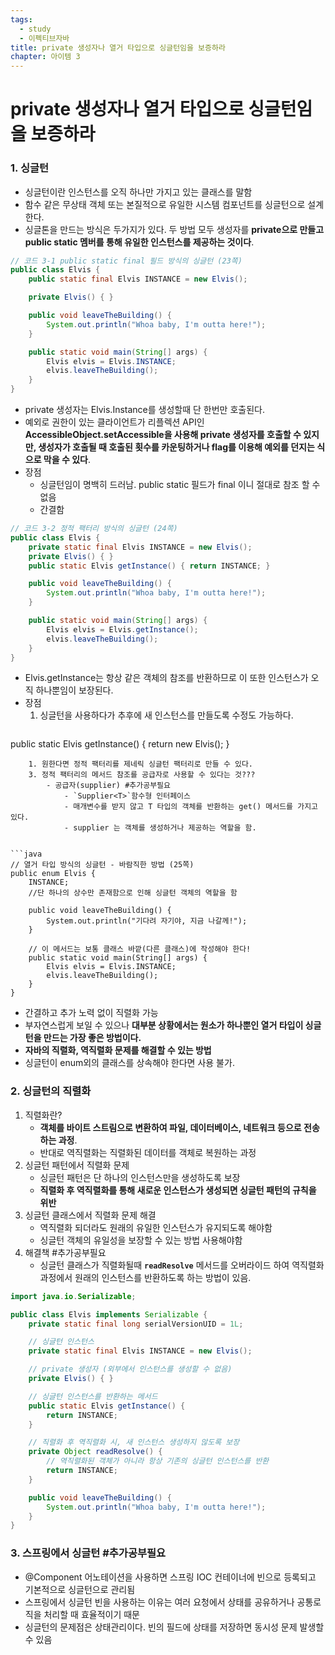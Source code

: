 ```yaml
---
tags:
  - study
  - 이펙티브자바
title: private 생성자나 열거 타입으로 싱글턴임을 보증하라
chapter: 아이템 3
---
```


# private 생성자나 열거 타입으로 싱글턴임을 보증하라

### 1. 싱글턴

- 싱글턴이란 인스턴스를 오직 하나만 가지고 있는 클래스를 말함
- 함수 같은 무상태 객체 또는 본질적으로 유일한 시스템 컴포넌트를 싱글턴으로 설계한다.
- 싱글톤을 만드는 방식은 두가지가 있다. 두 방법 모두 생성자를 **private으로 만들고 public static 멤버를 통해 유일한 인스턴스를 제공하는 것이다**.

```java
// 코드 3-1 public static final 필드 방식의 싱글턴 (23쪽)
public class Elvis {
    public static final Elvis INSTANCE = new Elvis();

    private Elvis() { }

    public void leaveTheBuilding() {
        System.out.println("Whoa baby, I'm outta here!");
    }

    public static void main(String[] args) {
        Elvis elvis = Elvis.INSTANCE;
        elvis.leaveTheBuilding();
    }
}
```
- private 생성자는 Elvis.Instance를 생성할때 단 한번만 호출된다.
- 예외로 권한이 있는 클라이언트가 리플렉션 API인 **AccessibleObject.setAccessible을 사용해 private 생성자를 호출할 수 있지만, 생성자가 호출될 때 호출된 횟수를 카운팅하거나 flag를 이용해 예외를 던지는 식으로 막을 수 있다**.
- 장점
	-  싱글턴임이 명백히 드러남. public static 필드가 final 이니 절대로 참조 할 수 없음
	- 간결함

```java
// 코드 3-2 정적 팩터리 방식의 싱글턴 (24쪽)
public class Elvis {
    private static final Elvis INSTANCE = new Elvis();
    private Elvis() { }
    public static Elvis getInstance() { return INSTANCE; }

    public void leaveTheBuilding() {
        System.out.println("Whoa baby, I'm outta here!");
    }

    public static void main(String[] args) {
        Elvis elvis = Elvis.getInstance();
        elvis.leaveTheBuilding();
    }
}
```
- Elvis.getInstance는 항상 같은 객체의 참조를 반환하므로 이 또한 인스턴스가 오직 하나뿐임이 보장된다.
- 장점
	1. 싱글턴을 사용하다가 추후에 새 인스턴스를 만들도록 수정도 가능하다.
		``` java
public static Elvis getInstance() { return new Elvis(); }
``` 
	1. 원한다면 정적 팩터리를 제네릭 싱글턴 팩터리로 만들 수 있다.
	3. 정적 팩터리의 메서드 참조를 공급자로 사용할 수 있다는 것???
		- 공급자(supplier) #추가공부필요
			- `Supplier<T>`함수형 인터페이스
			- 매개변수를 받지 않고 T 타입의 객체를 반환하는 get() 메서드를 가지고 있다.
			- supplier 는 객체를 생성하거나 제공하는 역할을 함.
		

```java
// 열거 타입 방식의 싱글턴 - 바람직한 방법 (25쪽)
public enum Elvis {
    INSTANCE;
    //단 하나의 상수만 존재함으로 인해 싱글턴 객체의 역할을 함

    public void leaveTheBuilding() {
        System.out.println("기다려 자기야, 지금 나갈께!");
    }

    // 이 메서드는 보통 클래스 바깥(다른 클래스)에 작성해야 한다!
    public static void main(String[] args) {
        Elvis elvis = Elvis.INSTANCE;
        elvis.leaveTheBuilding();
    }
}
```
- 간결하고 추가 노력 없이 직렬화 가능
- 부자연스럽게 보일 수 있으나 **대부분 상황에서는 원소가 하나뿐인 열거 타입이 싱글턴을 만드는 가장 좋은 방법이다.**
- **자바의 직렬화, 역직렬화 문제를 해결할 수 있는 방법**
- 싱글턴이 enum외의 클래스를 상속해야 한다면 사용 불가.
### 2. 싱글턴의 직렬화
1. 직렬화란?
	- **객체를 바이트 스트림으로 변환하여 파일, 데이터베이스, 네트워크 등으로 전송하는 과정**.
	- 반대로 역직렬화는 직렬화된 데이터를 객체로 복원하는 과정
2. 싱글턴 패턴에서 직렬화 문제
	- 싱글턴 패턴은 단 하나의 인스턴스만을 생성하도록 보장
	- **직렬화 후 역직렬화를 통해 새로운 인스턴스가 생성되면 싱글턴 패턴의 규칙을 위반**
3. 싱글턴 클래스에서 직렬화 문제 해결
	- 역직렬화 되더라도 원래의 유일한 인스턴스가 유지되도록 해야함
	- 싱글턴 객체의 유일성을 보장할 수 있는 방법 사용해야함
4. 해결책 #추가공부필요 
	- 싱글턴 클래스가 직렬화될때 **`readResolve`** 메서드를 오버라이드 하여 역직렬화 과정에서 원래의 인스턴스를 반환하도록 하는 방법이 있음.
```java
import java.io.Serializable;

public class Elvis implements Serializable {
    private static final long serialVersionUID = 1L;

    // 싱글턴 인스턴스
    private static final Elvis INSTANCE = new Elvis();

    // private 생성자 (외부에서 인스턴스를 생성할 수 없음)
    private Elvis() { }

    // 싱글턴 인스턴스를 반환하는 메서드
    public static Elvis getInstance() {
        return INSTANCE;
    }

    // 직렬화 후 역직렬화 시, 새 인스턴스 생성하지 않도록 보장
    private Object readResolve() {
        // 역직렬화된 객체가 아니라 항상 기존의 싱글턴 인스턴스를 반환
        return INSTANCE;
    }

    public void leaveTheBuilding() {
        System.out.println("Whoa baby, I'm outta here!");
    }
}

```
### 3. 스프링에서 싱글턴  #추가공부필요 

- @Component 어노테이션을 사용하면 스프링 IOC 컨테이너에 빈으로 등록되고 기본적으로 싱글턴으로 관리됨
- 스프링에서 싱글턴 빈을 사용하는 이유는 여러 요청에서 상태를 공유하거나 공통로직을 처리할 때 효율적이기 때문
- 싱글턴의 문제점은 상태관리이다. 빈의 필드에 상태를 저장하면 동시성 문제 발생할 수 있음